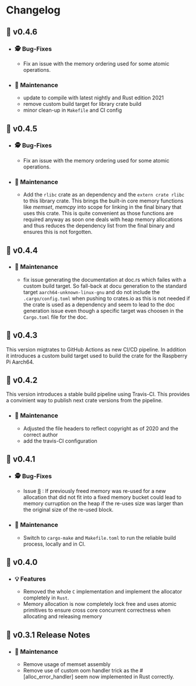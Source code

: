# Changelog

## :strawberry: v0.4.6

- ### :detective: Bug-Fixes

  - Fix an issue with the memory ordering used for some atomic operations.

- ### :wrench: Maintenance

  - update to compile with latest nightly and Rust edition 2021
  - remove custom build target for library crate build
  - minor clean-up in `Makefile` and CI config

## :strawberry: v0.4.5

- ### :detective: Bug-Fixes

  - Fix an issue with the memory ordering used for some atomic operations.

- ### :wrench: Maintenance

  - Add the `rlibc` crate as an dependency and the `extern crate rlibc` to this library crate. This brings the built-in core memory functions like *memset*, *memcpy* into scope for linking in the final binary that uses this crate. This is quite convenient as those functions are required anyway as soon one deals with heap memory allocations and thus reduces the dependency list from the final binary and ensures this is not forgotten.

## :peach: v0.4.4

- ### :wrench: Maintenance

  - fix issue generating the documentation at doc.rs which failes with a custom build target. So fall-back at docu generation to the standard target `aarch64-unknown-linux-gnu` and do not include the `.cargo/config.toml` when pushing to crates.io as this is not needed if the crate is used as a dependency and seem to lead to the doc generation issue even though a specific target was choosen in the `Cargo.toml` file for the doc.

## :peach: v0.4.3

This version migtrates to GitHub Actions as new CI/CD pipeline. In addition it introduces a custom build target used to build the crate for the Raspberry Pi Aarch64.

## :peach: v0.4.2

This version introduces a stable build pipeline using Travis-CI. This provides a convinient way to publish next crate versions from the pipeline.

- ### :wrench: Maintenance

  - Adjusted the file headers to reflect copyright as of 2020 and the correct author
  - add the travis-CI configuration

## :banana: v0.4.1

- ### :detective: Bug-Fixes

  - Issue [8](https://github.com/RusPiRo/ruspiro-allocator/issues/8) : If previously freed memory was re-used for a new allocation that did not fit into a fixed memory bucket could lead to memory curruption on the heap if the re-uses size was larger than the original size of the re-used block.

- ### :wrench: Maintenance

  - Switch to `cargo-make` and `Makefile.toml` to run the reliable build process, locally and in CI.

## :pizza: v0.4.0

- ### :bulb: Features

  - Removed the whole ``C`` implementation and implement the allocator completely in ``Rust``.
  - Memory allocation is now completely lock free and uses atomic primitives to ensure cross core
    concurrent correctness when allocating and releasing memory

## :carrot: v0.3.1 Release Notes

- ### :wrench: Maintenance

  - Remove usage of memset assembly
  - Remove use of custom oom handler trick as the #[alloc_error_handler] seem now implemented in Rust correctly.
